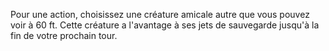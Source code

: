 Pour une action, choisissez une créature amicale autre que vous pouvez voir à 60 ft. Cette créature a l'avantage à ses jets de sauvegarde jusqu'à la fin de votre prochain tour.
